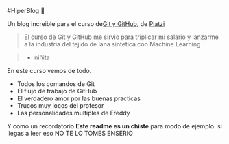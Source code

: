 #HiperBlog 💚

Un blog increible para el curso de[Git y GitHub](https://platzi.com/cursos/git-github/), de [Platzi](https://platzi.com)
>El curso de Git y GitHub me sirvio para triplicar mi salario
y lanzarme a la industria del tejido de lana sintetica con Machine Learning

> - niñita

En este curso vemos de todo.
* Todos los comandos de Git
* El flujo de trabajo de GitHub
* El verdadero amor por las buenas practicas
* Trucos muy locos del profesor
* Las personalidades multiples de Freddy

Y como un recordatorio **Este readme es un chiste** para modo de ejemplo. si llegas a leer eso NO TE LO TOMES ENSERIO 

